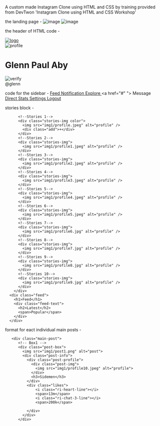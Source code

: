 A custom made Instagram Clone using HTML and CSS by training provided from DevTwon 'Instagram Clone using HTML and CSS Workshop'

the landing page -
![image](https://user-images.githubusercontent.com/91583403/218315480-9d2d5182-c618-4b8c-9e7b-ed3f17fc0c4a.png)
![image](https://user-images.githubusercontent.com/91583403/218315485-08fba22f-97fc-4b5b-8229-7eac20a66b31.png)

the header of HTML code - 

<!DOCTYPE html>
<html lang="en">
  <head>
    <meta charset="UTF-8" />
    <meta name="viewport" content="width=device-width, initial-scale=1.0" />
    <meta http-equiv="X-UA-Compatible" content="ie=edge" />
    <title>Document</title>
    <link rel="stylesheet" href="style.css" />
    <link
      href="https://cdn.jsdelivr.net/npm/remixicon@2.5.0/fonts/remixicon.css"
      rel="stylesheet"
    />
  </head>
  <body>
    <!-- Sidebar -->
    <div class="sidebar">
      <a href="#" class="logo">
        <img src="img1/logo.png" alt="logo" />
      </a>
      <!-- Profile Image -->
      <div class="profile">
        <div class="profile-img">
          <img src="img1/profile.jpeg" alt="profile" />
        </div>
        <div class="name">
          <h1>Glenn Paul Aby</h1>
          <img src="img1/verify.png" alt="verify" />
        </div>
        <span>@glenn</span>
      </div>
      
code for the sidebar -
              <a href="#" >
            <span class= "icon">
                <i class="ri-function-line"></i>
            </span>
            Feed
          </a>
          <a href="#" >
              <span class= "icon">
                  <i class="ri-notification-4-line"></i>
              </span>
              Notification
            </a>
            <a href="#" >
                <span class= "icon">
                    <i class="ri-search-line"></i>
                </span>
                Explore
              </a>
              <a href="#" ">
                  <span class= "icon">
                      <i class="ri-mail-unread-fill"></i>
                  </span>
                  Message
                </a>
                <a href="#" >
                    <span class= "icon">
                        <i class="ri-send-plane-fill"></i>
                    </span>
                    Direct
                  </a>
                  <a href="#" >
                      <span class= "icon">
                          <i class="ri-bar-chart-2-fill"></i>
                      </span>
                      Stats
                    </a>
                    <a href="#" >
                        <span class= "icon">
                            <i class="ri-settings-5-line"></i>
                        </span>
                        Settings 
                      </a>
                      <a href="#" >
                          <span class= "icon">
                              <i class="ri-logout-box-r-line"></i>
                          </span>
                          Logout
                        </a>
    
stories block - 
 
          <!--Stories 1-->
          <div class="stories-img color">
            <img src="img1/profile.jpeg" alt="profile" />
            <div class="add">+</div>
          </div>
          <!--Stories 2-->
          <div class="stories-img">
            <img src="img1/profile1.jpeg" alt="profile" />
          </div>
          <!--Stories 3-->
          <div class="stories-img">
            <img src="img1/profile2.jpeg" alt="profile" />
          </div>
          <!--Stories 4-->
          <div class="stories-img">
            <img src="img1/profile3.jpeg" alt="profile" />
          </div>
          <!--Stories 5-->
          <div class="stories-img">
            <img src="img1/profile4.jpeg" alt="profile" />
          </div>
          <!--Stories 6-->
          <div class="stories-img">
            <img src="img1/profile5.jpeg" alt="profile" />
          </div>
          <!--Stories 7-->
          <div class="stories-img">
            <img src="img1/profile6.jpg" alt="profile" />
          </div>
          <!--Stories 8-->
          <div class="stories-img">
            <img src="img1/profile7.jpg" alt="profile" />
          </div>
          <!--Stories 9-->
          <div class="stories-img">
            <img src="img1/profile8.jpg" alt="profile" />
          </div>
          <!--Stories 10-->
          <div class="stories-img">
            <img src="img1/profile9.jpg" alt="profile" />
          </div>
        </div>
      <div class="feed">
        <h1>Feed</h1>
        <div class="feed-text">
          <h2>Latest</h2>
          <span>Popular</span>
        </div>
      </div>
      
      
format for eact individual main posts -
      
       <div class="main-post">
          <!-- Box1 -->
          <div class="post-box">
            <img src="img1/post1.png" alt="post">
            <div class="post-info">
              <div class="post-profile">
                <div class="post-img">
                  <img src="img1/profile10.jpeg" alt="profile">
                </div>
                <h3>Sidemen</h3>
              </div>
              <div class="likes">
                  <i class="ri-heart-line"></i>
                  <span>13m</span>
                  <i class="ri-chat-3-line"></i>
                  <span>200k</span>
                  
              </div>
            </div>
          </div>
